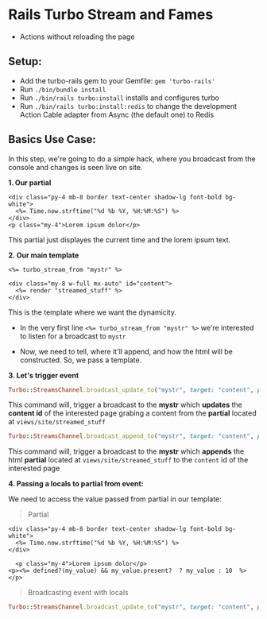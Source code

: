 # Rails Turbo Stream and Fames
- Actions without reloading the page

## Setup:
- Add the turbo-rails gem to your Gemfile: `gem 'turbo-rails'`
- Run `./bin/bundle install`
- Run `./bin/rails turbo:install` installs and configures turbo
- Run `./bin/rails turbo:install:redis` to change the development Action Cable adapter from Async (the default one) to Redis

## Basics Use Case:

In this step, we're going to do a simple hack, where you broadcast from the console and changes is seen live on site.


**1. Our partial**

```erb
<div class="py-4 mb-8 border text-center shadow-lg font-bold bg-white">
  <%= Time.now.strftime("%d %b %Y, %H:%M:%S") %>
</div>
<p class="my-4">Lorem ipsum dolor</p>
```

This partial just displayes the current time and the lorem ipsum text.

**2. Our main template**

```erb
<%= turbo_stream_from "mystr" %>

<div class="my-8 w-full mx-auto" id="content">
  <%= render "streamed_stuff" %>
</div>

```

This is the template where we want the dynamicity.

- In the very first line `<%= turbo_stream_from "mystr" %>` we're interested to listen for a broadcast to `mystr`

- Now, we need to tell, where it'll append, and how the html will be constructed. So, we pass a template.


**3. Let's trigger event**

```rb
Turbo::StreamsChannel.broadcast_update_to("mystr", target: "content", partial: "site/streamed_stuff")
```

This command will, trigger a broadcast to the **mystr** which **updates** the **content id** of the interested page grabing a content from the **partial** located at `views/site/streamed_stuff`

```rb
Turbo::StreamsChannel.broadcast_append_to("mystr", target: "content", partial: "site/streamed_stuff")
```

This command will, trigger a broadcast to the **mystr** which **appends** the html **partial** located at `views/site/streamed_stuff` to the `content` id of the interested page

**4. Passing a locals to partial from event:**

We need to access the value passed from partial in our template:

> Partial

```erb
<div class="py-4 mb-8 border text-center shadow-lg font-bold bg-white">
  <%= Time.now.strftime("%d %b %Y, %H:%M:%S") %>
</div>

  <p class="my-4">Lorem ipsum dolor</p>
<p><%= defined?(my_value) && my_value.present?  ? my_value : 10  %></p>
```

> Broadcasting event with locals

```rb
Turbo::StreamsChannel.broadcast_update_to("mystr", target: "content", partial: "site/streamed_stuff", locals: {my_value: 22})
```
